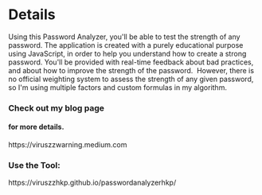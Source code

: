 # Details
Using this Password Analyzer, you'll be able to test the strength of any password. The application is created with a purely educational purpose using JavaScript, in order to help you understand how to create a strong password. You'll be provided with real-time feedback about bad practices, and about how to improve the strength of the password.  However, there is no official weighting system to assess the strength of any given password, so I'm using multiple factors and custom formulas in my algorithm. 

<h3>Check out my blog page</h3><h4> for more details.
</h4> https://viruszzwarning.medium.com
<h3>Use the Tool:</h3>
https://viruszzhkp.github.io/passwordanalyzerhkp/
